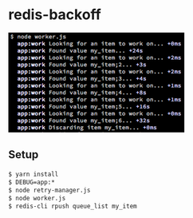 # redis-backoff

![Demo](screenshot.png)

## Setup

```shell
$ yarn install
$ DEBUG=app:*
$ node retry-manager.js
$ node worker.js
$ redis-cli rpush queue_list my_item
```
